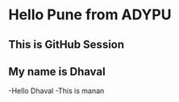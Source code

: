 # Hello Pune from ADYPU

## This is GitHub Session
## My name is Dhaval
-Hello Dhaval 
-This is manan
